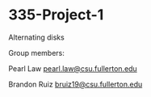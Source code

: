 # 335-Project-1
Alternating disks

Group members:

Pearl Law pearl.law@csu.fullerton.edu

Brandon Ruiz bruiz19@csu.fullerton.edu